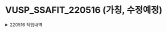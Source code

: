 # VUSP_SSAFIT_220516 (가칭, 수정예정)   
<details>
<summary>220516 작업내역</summary>
 <strong>프로젝트 생성</strong> <br/>
  &nbsp;>vue 프로젝트 생성(vue create ssafit-vue)<br/>
    <details>
    <summary>dependencies</summary>
    <div markdown="1">
      : router, vuex, axios, bootstrap-vue 적용
      * vue add router <br/>   
      * vue add vuex  <br/>   
      * npm install axios  <br/>
      * npm install vue bootstrap-vue bootstrap    <br/>
        * main.js 추가 <br/>
        * import BootstrapVue from 'bootstrap-vue' <br/>
        * import 'bootstrap/dist/css/bootstrap.min.css' <br/>
        * import 'bootstrap-vue/dist/bootstrap-vue.css' <br/>
        * Vue.use(BootstrapVue) <br/>
     </div>
   </details>
  * springboot 프로젝트 생성(Spring starter project)
    * dependencies : 
      * MyBatis Framwork, 
      * MySQL Driver, 
      * Spring Boot DevTools, 
      * Spring Web
</details>

